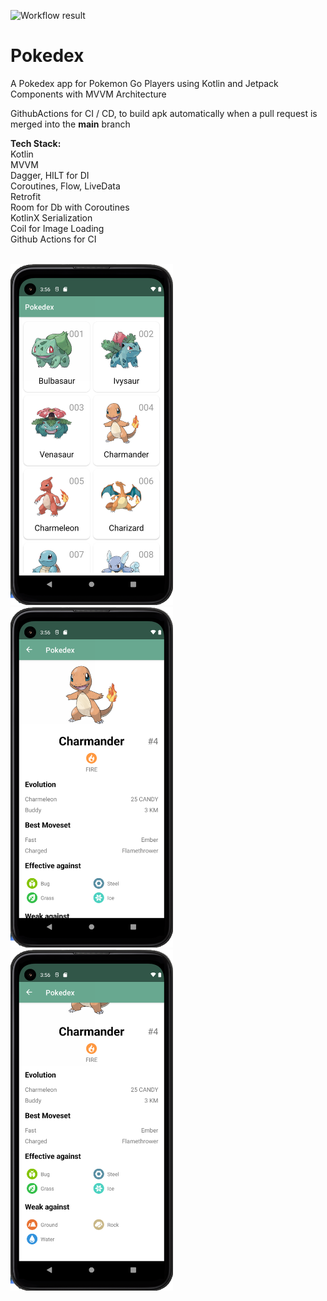 ![Workflow result](https://github.com/karan4c6/Pokedex/workflows/CI/badge.svg)

# Pokedex
A Pokedex app for Pokemon Go Players using Kotlin and Jetpack Components with MVVM Architecture

GithubActions for CI / CD, to build apk automatically when a pull request is merged into the **main** branch

**Tech Stack:**
<br>
Kotlin <br>
MVVM <br>
Dagger, HILT for DI<br>
Coroutines, Flow, LiveData<br>
Retrofit<br>
Room for Db with Coroutines<br>
KotlinX Serialization<br>
Coil for Image Loading<br>
Github Actions for CI<br>

<br>
<img src="/images/Pokedex_List.png" width="260">
<br>
<img src="/images/Charander_Top.png" width="260">
<br>
<img src="/images/Charmander_Bottom.png" width="260">
